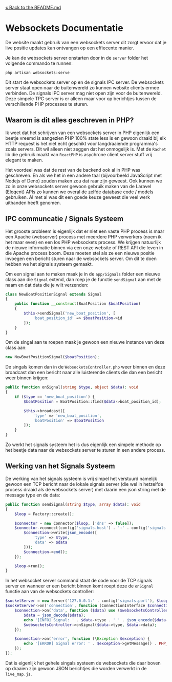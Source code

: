 [&laquo; Back to the README.md](../README.md)

# Websockets Documentatie
De website maakt gebruik van een websockets server dit zorgt ervoor dat je live positie updates kan ontvangen op een effiecente manier.

Je kan de websockets server onstarten door in de `server` folder het volgende commando te runnen:
```
php artisan websockets:serve
```
Dit start de websockets server op en de signals IPC server. De websockets server staat open naar de buitenwereld zo kunnen website clients ermee verbinden. De signals IPC server mag niet open zijn voor de buitenwereld. Deze simpele TPC server is er alleen maar voor op berichtjes tussen de verschillende PHP processes te sturen.

## Waarom is dit alles geschreven in PHP?
Ik weet dat het schrijven van een websockets server in PHP eigenlijk een beetje vreemd is aangezien PHP 100% state less is en gewoon draaid bij elk HTTP request is het niet echt geschikt voor langdraaiende programma's zoals servers. Dit wil alleen niet zeggen dat het onmogelijk is. Met de `Rachet` lib die gebruik maakt van `ReactPHP` is asychrone client server stuff vrij elegant te maken.

Het voordeel was dat de rest van de backend ook al in PHP was geschreven. En als we het in een andere taal (bijvoorbeeld JavaScript met Nodejs of Deno) zouden maken zou dat raar zijn geweest. Ook kunnen we zo in onze websockets server gewoon gebruik maken van de Laravel (Eloqent) APIs zo kunnen we overal de zelfde database code / models gebruiken. Al met al was dit een goede keuze geweest die veel werk uithanden heeft genomen.

## IPC communcatie / Signals Systeem
Het grooste probleem is eigenlijk dat er niet een vaste PHP process is maar een Apache (webserver) process met meerdere PHP verwerkers (noem ik het maar even) en een los PHP websockets process. We krijgen natuurlijk de nieuwe informatie binnen via een onze website of REST API die leven in die Apache process boom. Deze moeten stel als ze een nieuwe positie invoegen een bericht sturen naar de websockets server. Om dit te doen hebben we het signals systeem gemaakt.

Om een signal aan te maken maak je in de `app/Signals` folder een nieuwe class aan die `Signal` extend, dan roep je de functie `sendSignal` aan met de naam en dat data die je wilt verzenden:
```php
class NewBoatPositionSignal extends Signal
{
    public function __construct(BoatPosition $boatPosition)
    {
        $this->sendSignal('new_boat_position', [
            'boat_position_id' => $boatPosition->id
        ]);
    }
}
```
Om de singal aan te roepen maak je gewoon een nieuwe instance van deze class aan:
```php
new NewBoatPositionSignal($boatPosition);
```
De singals komen dan in de `WebsocketsController.php` weer binnen en deze broadcast dan een bericht naar alle luisterende clients die dan een bericht weer binnen krijgen:
```php
public function onSignal(string $type, object $data): void
{
    if ($type == 'new_boat_position') {
        $boatPosition = BoatPosition::find($data->boat_position_id);

        $this->broadcast([
            'type' => 'new_boat_position',
            'boatPosition' => $boatPosition
        ]);
    }
}
```
Zo werkt het signals systeem het is dus eigenlijk een simpele methode op het beetje data naar de websockets server te sturen in een andere process.

## Werking van het Signals Systeem
De werking van het signals systeem is vrij simpel het verstuurd namelijk gewoon een TCP bericht naar de lokale signals server (die wel in hetzelfde process draaid als de websockets server) met daarin een json string met de message type en de data:
```php
public function sendSignal(string $type, array $data): void
{
    $loop = Factory::create();

    $connector = new Connector($loop, ['dns' => false]);
    $connector->connect(config('signals.host') . ':' . config('signals.port'))->then(function (ConnectionInterface $connection) use ($type, $data) {
        $connection->write(json_encode([
            'type' => $type,
            'data' => $data
        ]));
        $connection->end();
    });

    $loop->run();
}
```
In het websocket server command staat de code voor de TCP signals server en wanneer er een bericht binnen komt roept deze de `onSignal` functie aan van de websockets controller:
```php
$socketServer = new Server('127.0.0.1:' . config('signals.port'), $loop);
$socketServer->on('connection', function (ConnectionInterface $connection) use ($websocketsController) {
    $connection->on('data', function ($data) use ($websocketsController) {
        $data = json_decode($data);
        echo '[INFO] Signal: ' . $data->type . ' ' . json_encode($data->data)PHP_EOL;
        $websocketsController->onSignal($data->type, $data->data);
    });

    $connection->on('error', function (\Exception $exception) {
        echo '[ERROR] Signal error: ' . $exception->getMessage() . PHP_EOL;
    });
});
```
Dat is eigenlijk het gehele singals systeem de websockets die daar boven op draaien zijn gewoon JSON berichtjes die worden verwerkt in de `live_map.js`.
